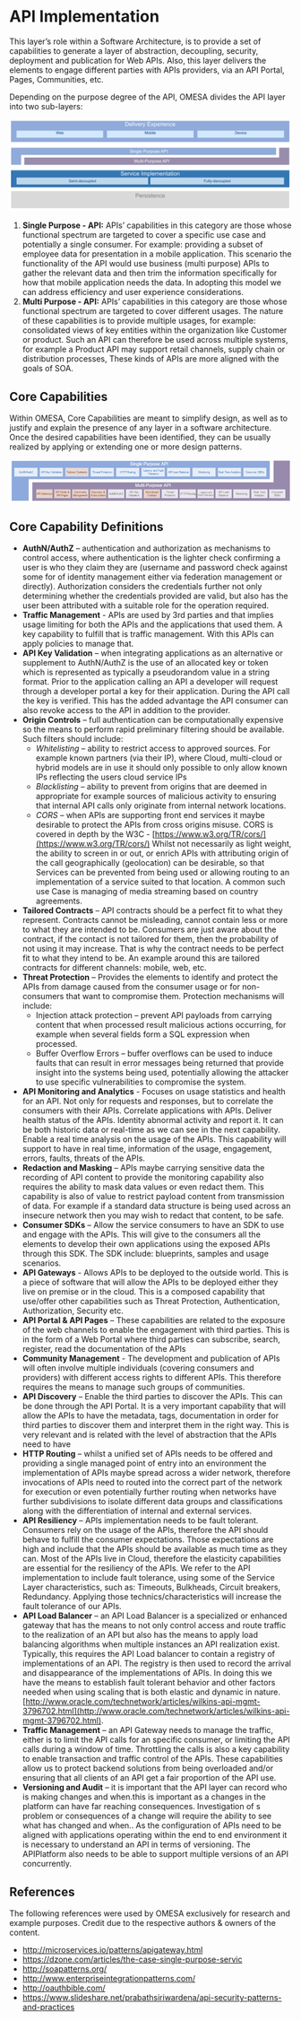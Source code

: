 # API Implementation

This layer’s role within a Software Architecture, is to provide a set of capabilities to generate a layer of abstraction, decoupling, security, deployment and publication for Web APIs. 
Also, this layer delivers the elements to engage different parties with APIs providers, via an API Portal, Pages, Communities, etc.

Depending on the purpose degree of the API, OMESA divides the API layer into two sub-layers: 

![](/images/omesa_service_implementation_1.png)

1. **Single Purpose - API:** APIs’ capabilities in this category are those whose functional spectrum are targeted to cover a specific use case and potentially a single consumer. For example:  providing a subset of employee data for presentation in a mobile application. This scenario the functionality of the API would use business (multi purpose) APIs to gather the relevant data and then trim the information specifically for how that mobile application needs the data. In adopting this model we can address efficiency and user experience considerations. 
2. **Multi Purpose - API:** APIs’ capabilities in this category are those whose functional spectrum are targeted to cover different usages. The nature of these capabilities is to provide multiple usages, for example: consolidated views of key entities within the organization like Customer or product. Such an API can therefore be used across multiple systems, for example a Product API may support retail channels, supply chain or distribution processes, These kinds of APIs are more aligned with the goals of SOA.

## Core Capabilities

Within OMESA, Core Capabilities are meant to simplify design, as well as to justify and explain the presence of any layer in a software architecture. Once the desired capabilities have been identified, they can be usually realized by applying or extending one or more design patterns.

![](/apilayer/APILayer.png)

## Core Capability Definitions

* **AuthN/AuthZ** – authentication and authorization as mechanisms to control access, where authentication is the lighter check confirming a user is who they claim they are (username and password check against some for of identity management either via federation management or directly). Authorization considers the credentials further not only determining whether the credentials provided are valid, but also has the user been attributed with a suitable role for the operation required.
* **Traffic Management** - APIs are used by 3rd parties and that implies usage limiting for both the APIs and the applications that used them. A key capability to fulfill that is traffic management. With this APIs can apply policies to manage that.
* **API Key Validation** – when integrating applications as an alternative or supplement to AuthN/AuthZ is the use of an allocated key or token which is represented as typically a pseudorandom value in a string format. Prior to the application calling an API a developer will request through a developer portal a key for their application. During the API call the key is verified. This has the added advantage the API consumer can also revoke access to the API in addition to the provider. 
* **Origin Controls** – full authentication can be computationally expensive so the means to perform rapid preliminary filtering should be available. Such filters should include:
	* *Whitelisting* – ability to restrict access to approved sources. For example known partners (via their IP), where Cloud, multi-cloud or hybrid models are in use it should only possible to only allow known IPs reflecting the users cloud service IPs
	* *Blacklisting* – ability to prevent from origins that are deemed in appropriate for example sources of malicious activity to ensuring that internal API calls only originate from internal network locations.
	* *CORS* – when APIs are supporting front end services it maybe desirable to protect the APIs from cross origins misuse. CORS is covered in depth by the W3C - [https://www.w3.org/TR/cors/](https://www.w3.org/TR/cors/)
	Whilst not necessarily as light weight, the ability to screen in or out, or enrich APIs with attributing origin of the call geographically (geolocation) can be desirable, so that Services can be prevented from being used or allowing routing to an implementation of a service suited to that location. A common such use Case is managing of media streaming based on country agreements.
* **Tailored Contracts** – API contracts should be a perfect fit to what they represent. Contracts cannot be misleading, cannot contain less or more to what they are intended to be. Consumers are just aware about the contract, if the contact is not tailored for them, then the probability of not using it may increase. That is why the contract needs to be perfect fit to what they intend to be. An example around this are tailored contracts for different channels: mobile, web, etc.
* **Threat Protection** – Provides the elements to identify and protect the APIs from damage caused from the consumer usage or for non-consumers that want to compromise them. Protection mechanisms will include:
	* Injection attack protection – prevent API payloads from carrying content that when processed result malicious actions occurring, for example when several fields form a SQL expression when processed.
	* Buffer Overflow Errors – buffer overflows can be used to induce faults that can result in error messages being returned that provide insight into the systems being used, potentially allowing the attacker to use specific vulnerabilities to compromise the system.
* **API Monitoring and Analytics** - Focuses on usage statistics and health for an API. Not only for requests and responses, but to correlate the consumers with their APIs. Correlate applications with APIs. Deliver health status of the APIs. Identity abnormal activity and report it. It can be both historic data or real-time as we can see in the next capability.
Enable a real time analysis on the usage of the APIs. This capability will support to have in real time, information of the usage, engagement, errors, faults, threats of the APIs. 
* **Redaction and Masking** – APIs maybe carrying sensitive data the recording of API content to provide the monitoring capability also requires the ability to mask data values or even redact them. This capability is also of value to restrict payload content from transmission of data. For example if a standard data structure is being used across an insecure network then you may wish to redact that content, to be safe.
* **Consumer SDKs** – Allow the service consumers to have an SDK to use and engage with the APIs. This will give to the consumers all the elements to develop their own applications using the exposed APIs through this SDK. The SDK include: blueprints, samples and usage scenarios.
* **API Gateways** - Allows APIs to be deployed to the outside world. This is a piece of software that will allow the APIs to be deployed either they live on premise or in the cloud. This is a composed capability that use/offer other capabilities such as Threat Protection, Authentication, Authorization, Security etc.
* **API Portal & API Pages** – These capabilities are related to the exposure of the web channels to enable the engagement with third parties. This is in the form of a Web Portal where third parties can subscribe, search, register, read the documentation of the APIs
* **Community Management** - The development and publication of APIs will often involve multiple individuals (covering consumers and providers) with different access rights to different APIs. This therefore requires the means to manage such groups of communities.
* **API Discovery** – Enable the third parties to discover the APIs. This can be done through the API Portal. It is a very important capability that will allow the APIs to have the metadata, tags, documentation in order for third parties to discover them and interpret them in the right way. This is very relevant and is related with the level of abstraction that the APIs need to have 
* **HTTP Routing** – whilst a unified set of APIs needs to be offered and providing a single managed point of entry into an environment the implementation of APIs maybe spread across a wider network, therefore invocations of APIs need to routed into the correct part of the network for execution or even potentially further routing when networks have further subdivisions to isolate different data groups and classifications along with the differentiation of internal and external services.
* **API Resiliency** – APIs implementation needs to be fault tolerant. Consumers rely on the usage of the APIs, therefore the API should behave to fulfill the consumer expectations. Those expectations are high and include that the APIs should be available as much time as they can. 
Most of the APIs live in Cloud, therefore the elasticity capabilities are essential for the resiliency of the APIs. 
We refer to the API implementation to include fault tolerance, using some of the Service Layer characteristics, such as: Timeouts, Bulkheads, Circuit breakers, Redundancy. Applying those technics/characteristics will increase the fault tolerance of our APIs.
* **API Load Balancer** – an API Load Balancer is a specialized or enhanced gateway that has the means to not only control access and route traffic to the realization of an API but also has the means to apply load balancing algorithms when multiple instances an API realization exist. Typically, this requires the API Load balancer to contain a registry of implementations of an API. The registry is then used to record the arrival and disappearance of the implementations of APIs. In doing this we have the means to establish fault tolerant behavior and other factors needed when using scaling that is both elastic and dynamic in nature. [http://www.oracle.com/technetwork/articles/wilkins-api-mgmt-3796702.html](http://www.oracle.com/technetwork/articles/wilkins-api-mgmt-3796702.html). 
* **Traffic Management** – an API Gateway needs to manage the traffic, either is to limit the API calls for an specific consumer, or limiting the API calls during a window of time. Throttling the calls is also a key capability to enable transaction and traffic control of the APIs.  These capabilities allow us to protect backend solutions from being overloaded and/or ensuring that all clients of an API get a fair proportion of the API use.
* **Versioning and Audit** – it is important that the API layer can record who is making changes and when.this is important as a changes in the platform can have far reaching consequences. Investigation of s problem or consequences of a change will require the ability to see what has changed and when.. As the configuration of APIs need to be aligned with applications operating within the end to end environment it is necessary to understand an API in terms of versioning. The APIPlatform also needs to be able to support multiple versions of an API concurrently.


## References

The following references were used by OMESA exclusively for research and example purposes. Credit due to the respective authors & owners of the content.

* http://microservices.io/patterns/apigateway.html		
* https://dzone.com/articles/the-case-single-purpose-servic
* http://soapatterns.org/
* http://www.enterpriseintegrationpatterns.com/
* http://oauthbible.com/
* https://www.slideshare.net/prabathsiriwardena/api-security-patterns-and-practices

